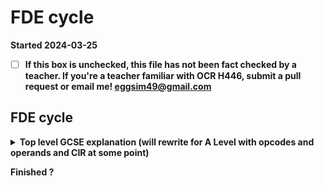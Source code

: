 # FDE cycle

**Started 2024-03-25**

- [ ] **If this box is unchecked, this file has not been fact checked by a teacher. If you're a teacher familiar with OCR H446, submit a pull request or email me! <eggsim49@gmail.com>**

## FDE cycle

<details><summary><strong>Top level GCSE explanation (will rewrite for A Level with opcodes and operands and CIR at some point)</strong></summary>
    <ol>
        <li>
            The program counter (PC) stores the address in memory of the next instruction to be processed
        </li>
        <li>
            The address from the PC is copied in the memory address register (MAR)
        </li>
        <li>
            The PC will now increment to the next instruction in memory, to prepare for the next clock cycle
        </li>
        <li>
            The control unit (CU) will fetch the instruction from the address listed in the MAR and store the actual instruction in the memory data register (MDR)
        </li>
        <li>
            Once the CU has the instruction, it can decode it, which means work out what needs doing and what components need contacting next. Then the Cu can execute the instruction, which means passing requests to different computer components as necessary
        </li>
        <li>
            If the instruction requires arithmetic or logical decisions to be made, the CU will pass the instruction to the arithmetic logic unit (ALU) to calculate the result. The result is stored in the accumulator (ACC)
        </li>
        <li>
            The CU, now that it has processed that instruction, will work on the next instruction. The program counter is holding the memory address of the next instruction. The CU will copy this to the MAR. The cycle repeats
        </li>
    </ol>
</details>

**Finished ?**
